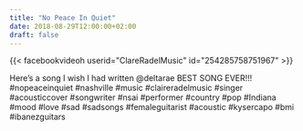 ```yaml
---
title: "No Peace In Quiet"
date: 2018-08-29T12:00:00+02:00
draft: false
---
```


{{< facebookvideoh userid="ClareRadelMusic" id="254285758751967" >}}

Here’s a song I wish I had written @deltarae BEST SONG EVER!!! #nopeaceinquiet #nashville #music #claireradelmusic #singer #acousticcover #songwriter #nsai #performer #country #pop #Indiana #mood #love #sad #sadsongs #femaleguitarist #acoustic #kysercapo #bmi #ibanezguitars